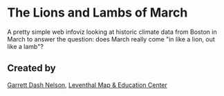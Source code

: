 The Lions and Lambs of March
=================

A pretty simple web infoviz looking at historic climate data from Boston in March to answer the question: does March really come "in like a lion, out like a lamb"?

## Created by

[Garrett Dash Nelson](http://people.matinic.us/garrett), [Leventhal Map & Education Center](https://leventhalmap.org)

